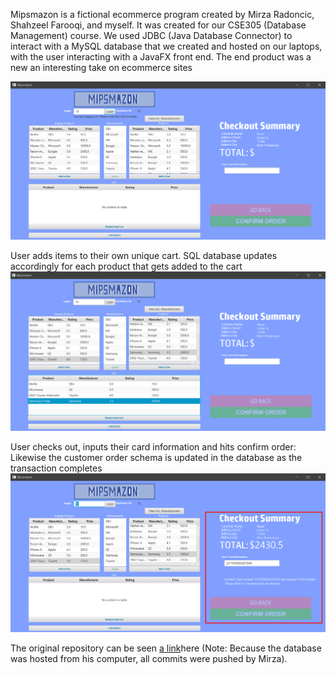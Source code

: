 Mipsmazon is a fictional ecommerce program created by Mirza Radoncic, Shahzeel Farooqi, and myself. 
It was created for our CSE305 (Database Management) course. We used JDBC (Java Database Connector) to interact with a MySQL database that we created and hosted on our laptops,
with the user interacting with a JavaFX front end. The end product was a new an interesting take on ecommerce sites 

![alt text](Mipsmazon-login.png "User logs into Mipsmazon")

User adds items to their own unique cart. 
SQL database updates accordingly for each product that gets added to the cart
![alt text](Mipsmazon-AddToCart.png "User adds items to their cart")

User checks out, inputs their card information and hits confirm order:
Likewise the customer order schema is updated in the database as the transaction completes
![alt text](Mipsmazon-successful-transaction.png "User checks out, inputs their card information and hits confirm order")

The original repository can be seen [a link](https://github.com/mirzarad/Mipsmazon)here (Note: Because the database was hosted from his computer, all commits were pushed by Mirza).